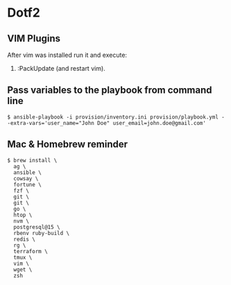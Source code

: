 # Dotf2

## VIM Plugins

After vim was installed run it and execute:

1. :PackUpdate (and restart vim).

## Pass variables to the playbook from command line

``` shell
$ ansible-playbook -i provision/inventory.ini provision/playbook.yml --extra-vars='user_name="John Doe" user_email=john.doe@gmail.com'
```

## Mac & Homebrew reminder

```
$ brew install \
  ag \
  ansible \
  cowsay \
  fortune \
  fzf \
  git \
  git \
  go \
  htop \
  nvm \
  postgresql@15 \
  rbenv ruby-build \
  redis \
  rg \
  terraform \
  tmux \
  vim \
  wget \
  zsh
```
